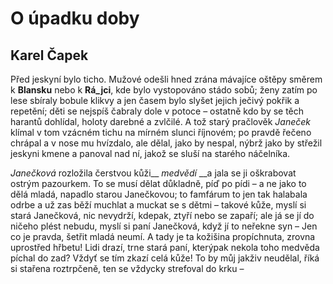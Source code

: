 # O úpadku doby
## Karel Čapek
Před jeskyní bylo ticho. Mužové odešli hned zrána mávajíce oštěpy směrem k
__Blansku__ nebo k __Rá_jci__, kde bylo vystopováno stádo sobů; ženy zatím po lese
sbíraly bobule klikvy a jen časem bylo slyšet jejich ječivý pokřik a repetění;
děti se nejspíš čabraly dole v potoce – ostatně kdo by se těch harantů
dohlídal, holoty darebné a zvlčilé. A tož starý pračlověk _Janeček_ klímal v tom
vzácném tichu na mírném slunci říjnovém; po pravdě řečeno chrápal a v nose mu
hvízdalo, ale dělal, jako by nespal, nýbrž jako by střežil jeskyni kmene a
panoval nad ní, jakož se sluší na starého náčelníka.

_Janečková_ rozložila čerstvou kůži__ _medvědí_ __a jala se ji oškrabovat ostrým
pazourkem. To se musí dělat důkladně, píď po pídi – a ne jako to dělá mladá,
napadlo starou Janečkovou; to famfárum to jen tak halabala odrbe a už zas běží
muchlat a muckat se s dětmi – takové kůže, myslí si stará Janečková, nic
nevydrží, kdepak, ztyří nebo se zapaří; ale já se jí do ničeho plést nebudu,
myslí si paní Janečková, když jí to neřekne syn – Jen co je pravda, šetřit
mladá neumí. A tady je ta kožišina propíchnuta, zrovna uprostřed hřbetu! Lidi
drazí, trne stará paní, kterýpak nekola toho medvěda píchal do zad? Vždyť se
tím zkazí celá kůže! To by můj jakživ neudělal, říká si stařena roztrpčeně, ten
se vždycky strefoval do krku – 


